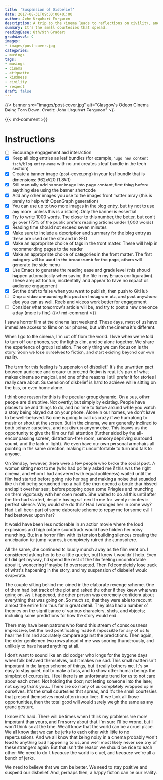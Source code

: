 ```yaml
---
title: 'Suspension of Disbelief'
date: 2017-08-31T09:00:00+01:00
author: John Urquhart Ferguson
description: A trip to the cinema leads to reflections on civility, and the need to extend small kindnesses and respect.
summary: It's the small courtesies that spread.
readingEase: 8th/9th Graders
gradeLevel: 9
images:
- images/post-cover.jpg
categories:
- musings
tags:
- musings
- cinema
- etiquette
- kindness
- civility
- respect
draft: false
---
```


{{< banner src="images/post-cover.jpg" alt="Glasgow's Odeon Cinema Being Torn Down. Credit: John Urquhart Ferguson" >}}

{{< md-comment >}}
# Instructions

- [ ] Encourage engagement and interaction
- [x] Keep all blog entries as leaf bundles (for example, `hugo new content tech/blog-entry-name` with no .md creates a leaf bundle in the tech section)
- [x] Create a banner image (post-cover.png) in your leaf bundle that is dimensions: 962x520 (1.85:1)
- [x] Still manually add banner image into page content, first thing before anything else using the banner shortcode
- [x] Add any other images you use to the images front matter array (this is purely to help with OpenGraph generation)
- [x] You can use up to two more images in the blog entry, but try not to use any more (unless this is a listicle). Only the banner is essential
- [x] Try to write 1000 words. The closer to this number, the better, but don't go over (75% of the public prefers reading articles under 1,000 words)
- [x] Reading time should not exceed seven minutes
- [x] Make sure to include a description and summary for the blog entry as these are used on the site and in SEO
- [x] Make an appropriate choice of tags in the front matter. These will help in recommending pages to the reader
- [x] Make an appropriate choice of categories in the front matter. The first category will be used in the breadcrumb for the page, others will generate the side menu
- [x] Use Emacs to generate the reading ease and grade level (this should happen automatically when saving the file in my Emacs configuration). These are just for fun, incidentally, and appear to have no impact on audience engagement
- [x] Set the draft to false when you want to publish, then push to GitHub
- [ ] Drop a video announcing this post on Instagram etc, and post anywhere else you can as well. Reels and videos work better for engagement
- [ ] Consider what tomorrow's article will be, and try to post a new one once a day (more is fine)
{{</ md-comment >}}

I saw a horror film at the cinema last weekend. These days, most of us have immediate access to films on our phones, but with the cinema it's different.

When I go to the cinema, I'm cut off from the world. I love when we're told to turn off our phones, see the lights dim, and be alone together. We share the experience of group isolation. The only thing we can focus on is the story. Soon we lose ourselves to fiction, and start existing beyond our own reality.

The term for this feeling is 'suspension of disbelief.' It's the unwritten pact between audience and creator to pretend fiction is real. It's part of what makes cinema so magical, and one of the reasons I still prefer it for stories I really care about. Suspension of disbelief is hard to achieve while sitting on the bus, or even home alone.

I think one reason for this is the peculiar group dynamic. On a bus, other people are disruptive. Not overtly; but simply by existing. People have places to be and things to do, and no time to tiptoe around while you watch a story being played out on your phone. Alone in our homes, we don't have to be well-behaved. No one is going to call us crazy if we hum along to music or shout at the screen. But in the cinema, we are generally inclined to both behave ourselves, and not disrupt anyone else. This leaves us the opportunity to give the film our full attention (further aided by the all-encompassing screen, distraction-free room, sensory depriving surround sound, and the lack of light). We even have our own personal armchairs all pointing in the same direction, making it uncomfortable to turn and talk to anyone.

On Sunday, however, there were a few people who broke the social pact. A woman sitting next to me (who had politely asked me if this was the right cinema, and whom I had answered with equal politeness) waited until the film had started before going into her bag and making a noise that sounded like tin foil being scrunched into a ball. She then opened a bottle that hissed and spilt over her seat, before popping open some Pringles and munching on them vigorously with her open mouth. She waited to do all this until after the film had started, despite having sat next to me for twenty minutes in perfect silence. Why would she do this? Had I wronged her in some way? Had it all been part of some elaborate scheme to repay me for some evil I had bestowed upon her?

It would have been less noticeable in an action movie where the loud explosions and high octane soundtrack would have hidden her noisy munching. But in a horror film, with its tension building silences creating the anticipation for jump-scares, it completely ruined the atmosphere.

All the same, she continued to loudly munch away as the film went on. I considered asking her to be a little quieter, but I knew it wouldn't help. Even if I did get my way, I'd spend the rest of the film feeling uncomfortable about it, wondering if maybe I'd overreacted. Then I'd completely lose track of what's happening in the story, and my suspension of disbelief would evaporate.

The couple sitting behind me joined in the elaborate revenge scheme. One of them had lost track of the plot and asked the other if they knew what was going on. As it happened, the other person was extremely confident about everything that was going on. So much so, that they were able to recount almost the entire film thus far in great detail. They also had a number of theories on the significance of various characters, shots, and objects; including some predictions for how the story would end.

There may have been patrons who found this stream of consciousness impressive, but the loud pontificating made it impossible for any of us to hear the film and accurately compare against the predictions. Then again, the older gentlemen two rows ahead of me was snoring thunderously, and unlikely to have heard anything at all.

I don't want to sound like an old codger who longs for the bygone days when folk behaved themselves, but it makes me sad. This small matter isn't important in the larger scheme of things, but it really bothers me. It's so easy to stay quiet, not to make a fuss, and to show other human beings the simplest of courtesies. I feel there is an unfortunate trend for us to not care about each other: Not holding the door; not letting someone into the lane; not saying thank you... There are so many of us completely wrapped up in ourselves. It's the small courtesies that spread, and it's the small courtesies that present themselves most often in our lives. If we took all those opportunities, then the total good will would surely weigh the same as any grand gesture.

I know it's hard. There will be times when I think my problems are more important than yours, and I'm sorry about that. I'm sure I'll be wrong, but I won't think so at the time. We all know that the world can be a cruel place. We all know that we can be jerks to each other with little to no repercussions. And we all know that being noisy in a cinema probably won't lead to anything bad happening to us, and we'll most likely never see any of these strangers again. But that isn't the reason we should be nice to each other: We need to do it *because* the world is cruel, and *because* we're all a bunch of jerks. 

We need to believe that we can be better. We need to stay positive and suspend our disbelief. And, perhaps then, a happy fiction can be our reality.
